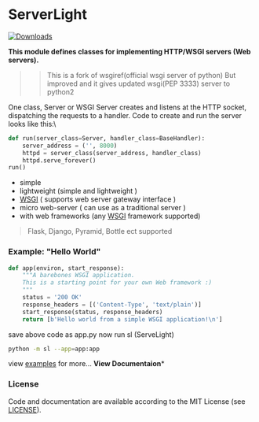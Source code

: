 # ServerLight

[![Downloads](https://pepy.tech/badge/servelight)](https://pepy.tech/project/servelight)

**This module defines classes for implementing HTTP/WSGI servers (Web servers).**

>> This is a fork of wsgiref(official wsgi server of python)
>> But improved and it gives updated wsgi(PEP 3333) server to python2 

One class, Server or WSGI Server creates and listens at the HTTP 
socket, dispatching the requests to a handler. Code to create and run the server looks like this:\

```python
def run(server_class=Server, handler_class=BaseHandler):
    server_address = ('', 8000)
    httpd = server_class(server_address, handler_class)
    httpd.serve_forever()
run()
```

 - simple
 - lightweight (simple and lightweight )
 - [WSGI](http://www.wsgi.org/) ( supports web server gateway interface )
 - micro web-server ( can use as a traditional server )
 - with web frameworks (any  [WSGI](http://www.wsgi.org/)  framework supported)
 
> Flask, Django, Pyramid, Bottle ect supported
 ### Example: "Hello World"
 
```python
def app(environ, start_response):
    """A barebones WSGI application.
    This is a starting point for your own Web framework :)
    """
    status = '200 OK'
    response_headers = [('Content-Type', 'text/plain')]
    start_response(status, response_headers)
    return [b'Hello world from a simple WSGI application!\n']
```

save above code as app.py
now run sl (ServeLight)

```bash
python -m sl --app=app:app
```

view [examples](https://github.com/Ksengine/ServeLight/blob/master/examples) for more...
**View Documentaion***
### License
Code and documentation are available according to the MIT License (see  [LICENSE](https://github.com/Ksengine/ServeLight/blob/master/LICENSE)).

